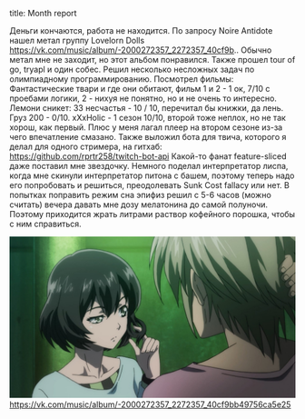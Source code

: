 title: Month report

Деньги кончаются, работа не находится. По запросу Noire Antidote нашел метал группу Lovelorn Dolls https://vk.com/music/album/-2000272357_2272357_40cf9b..
Обычно метал мне не заходит, но этот альбом понравился.
Также прошел tour of go, tryapl и один собес. Решил несколько несложных задач по олимпиадному программированию. Посмотрел фильмы:
Фантастические твари и где они обитают, фильм 1 и 2 - 1 ок, 7/10 с проебами логики, 2 - нихуя не понятно, но и не очень то интересно.
Лемони сникет: 33 несчастья - 10 / 10, перечитал бы книжки, да лень.
Груз 200 - 0/10.
xXxHolic - 1 сезон 10/10, второй тоже неплох, но не так хорош, как первый. Плюс у меня лагал плеер на втором сезоне из-за чего впечатление смазано.
Также выложил бота для твича, которого я делал для одного стримера, на гитхаб: https://github.com/rprtr258/twitch-bot-api
Какой-то фанат feature-sliced даже поставил мне звездочку. Немного поделал интерпретатор лиспа, когда мне скинули интерпретатор питона с башем, поэтому теперь надо его попробовать и решиться, преодолевать Sunk Cost fallacy или нет.
В попытках поправить режим сна эпифиз решил с 5-6 часов (можно считать) вечера давать мне дозу мелатонина до самой полуночи. Поэтому приходится жрать литрами раствор кофейного порошка, чтобы с ним справиться.

![](/blog/static/img/ZoYsrtzGLvI.jpg)
            https://vk.com/music/album/-2000272357_2272357_40cf9bb49756ca5e25
